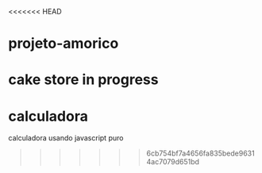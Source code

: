 <<<<<<< HEAD
# projeto-amorico
cake store in progress
=======
# calculadora
calculadora usando javascript puro
>>>>>>> 6cb754bf7a4656fa835bede96314ac7079d651bd
